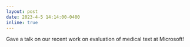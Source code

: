 ```yaml
---
layout: post
date: 2023-4-5 14:14:00-0400
inline: true
---
```


Gave a talk on our recent work on evaluation of medical text at Microsoft!
